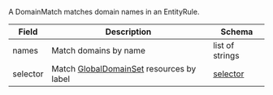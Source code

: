 A DomainMatch matches domain names in an EntityRule.

| Field | Description | Schema |
|-------|-------------|--------|
| names | Match domains by name | list of strings |
| selector | Match [GlobalDomainSet]({{site.baseurl}}/{{page.version}}/reference/calicoctl/resources/globaldomainset) resources by label | [selector](#selector) |
